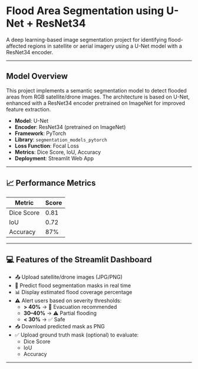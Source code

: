#  Flood Area Segmentation using U-Net + ResNet34

A deep learning-based image segmentation project for identifying flood-affected regions in satellite or aerial imagery using a U-Net model with a ResNet34 encoder.

---

##  Model Overview

This project implements a semantic segmentation model to detect flooded areas from RGB satellite/drone images. The architecture is based on U-Net, enhanced with a ResNet34 encoder pretrained on ImageNet for improved feature extraction.

- **Model**: U-Net  
- **Encoder**: ResNet34 (pretrained on ImageNet)  
- **Framework**: PyTorch  
- **Library**: `segmentation_models_pytorch`  
- **Loss Function**: Focal Loss  
- **Metrics**: Dice Score, IoU, Accuracy  
- **Deployment**: Streamlit Web App

---

## 📈 Performance Metrics

| Metric       | Score   |
|--------------|---------|
| Dice Score   | 0.81    |
| IoU          | 0.72    |
| Accuracy     | 87%     |

---

## 💻 Features of the Streamlit Dashboard

- 📤 Upload satellite/drone images (JPG/PNG)
- 🧠 Predict flood segmentation masks in real time
- 📊 Display estimated flood coverage percentage
- ⚠️ Alert users based on severity thresholds:
  - **> 40%** → 🚨 Evacuation recommended  
  - **30–40%** → ⚠️ Partial flooding  
  - **< 30%** → ✅ Safe  
- 📥 Download predicted mask as PNG
- ✅ Upload ground truth mask (optional) to evaluate:
  - Dice Score
  - IoU
  - Accuracy

---
